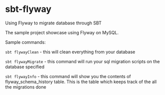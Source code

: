 # sbt-flyway
Using Flyway to migrate database through SBT

The sample project showcase using Flyway on MySQL.

Sample commands:

`sbt flywayClean` - this will clean everything from your database

`sbt flywayMigrate` - this command will run your sql migration scripts on the database specified

`sbt flywayInfo` - this command will show you the contents of flyway_schema_history table. This is the table which keeps track of the all the migrations done
